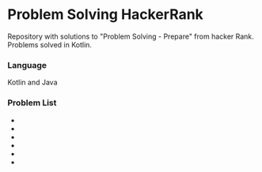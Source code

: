 # Problem Solving HackerRank

Repository with solutions to "Problem Solving - Prepare" from hacker Rank. Problems solved in Kotlin. 

### Language

Kotlin and Java

### Problem List

- 
- 
- 
- 
- 
- 
